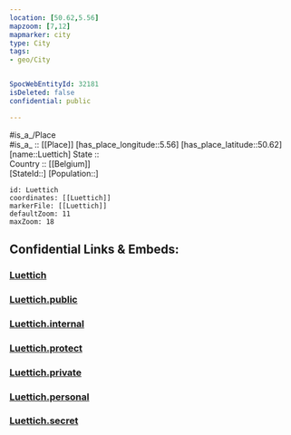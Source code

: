 ```yaml
---
location: [50.62,5.56] 
mapzoom: [7,12] 
mapmarker: city 
type: City
tags:
- geo/City


SpocWebEntityId: 32181
isDeleted: false
confidential: public

---
```

#is_a_/Place  
#is_a_ :: [[Place]] 
[has_place_longitude::5.56] 
[has_place_latitude::50.62] 
[name::Luettich] 
State ::  
Country :: [[Belgium]]  
[StateId::] 
[Population::] 



```leaflet
id: Luettich
coordinates: [[Luettich]] 
markerFile: [[Luettich]] 
defaultZoom: 11 
maxZoom: 18
```


## Confidential Links & Embeds: 

### [Luettich](/_Standards/Earth/Continent/Europe/Europe~West/Belgium/Regions~Belgium/Wallonie/counties~Wallonie/Liège/City/Luettich.md) 

### [Luettich.public](/_public/Earth/Continent/Europe/Europe~West/Belgium/Regions~Belgium/Wallonie/counties~Wallonie/Liège/City/Luettich.public.md) 

### [Luettich.internal](/_internal/Earth/Continent/Europe/Europe~West/Belgium/Regions~Belgium/Wallonie/counties~Wallonie/Liège/City/Luettich.internal.md) 

### [Luettich.protect](/_protect/Earth/Continent/Europe/Europe~West/Belgium/Regions~Belgium/Wallonie/counties~Wallonie/Liège/City/Luettich.protect.md) 

### [Luettich.private](/_private/Earth/Continent/Europe/Europe~West/Belgium/Regions~Belgium/Wallonie/counties~Wallonie/Liège/City/Luettich.private.md) 

### [Luettich.personal](/_personal/Earth/Continent/Europe/Europe~West/Belgium/Regions~Belgium/Wallonie/counties~Wallonie/Liège/City/Luettich.personal.md) 

### [Luettich.secret](/_secret/Earth/Continent/Europe/Europe~West/Belgium/Regions~Belgium/Wallonie/counties~Wallonie/Liège/City/Luettich.secret.md)

